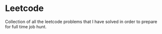 # Leetcode
Collection of all the leetcode problems that I have solved in order to prepare for full time job hunt.
